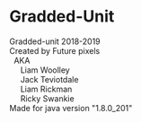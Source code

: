 # Gradded-Unit
Gradded-unit 2018-2019<br>
Created by Future pixels<br>
&nbsp;  AKA <br>
&nbsp;&nbsp;&nbsp;&nbsp;      Liam Woolley<br>
&nbsp;&nbsp;&nbsp;&nbsp;      Jack Teviotdale<br>
&nbsp;&nbsp;&nbsp;&nbsp;       Liam Rickman<br>
&nbsp;&nbsp;&nbsp;&nbsp;       Ricky Swankie<br>
Made for java version "1.8.0_201"
